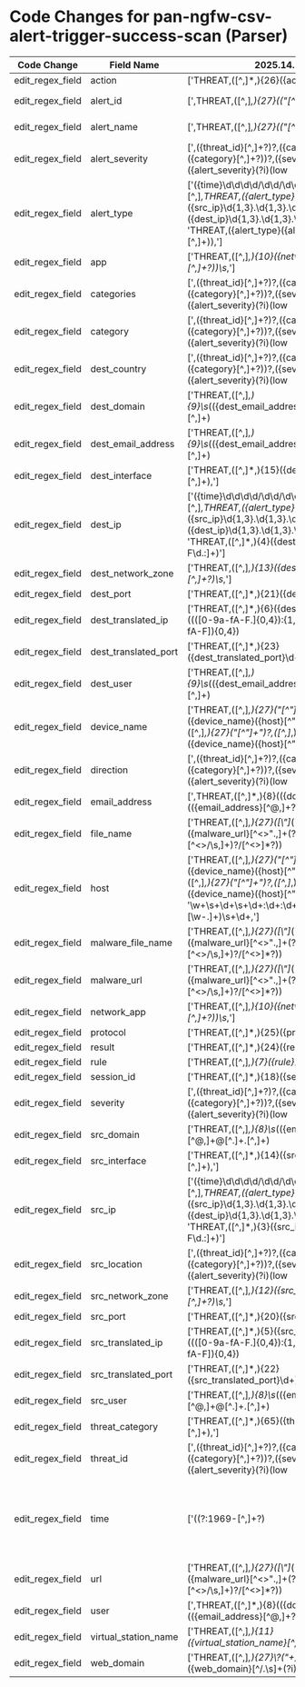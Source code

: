 # Code Changes for pan-ngfw-csv-alert-trigger-success-scan (Parser)

| Code Change | Field Name | 2025.14.1 | 2025.15.1 |
|-------------|------------|-----------|------------|
| edit_regex_field | action | ['THREAT,([^,]*,){26}({action}[^,]+?),'] | [',THREAT,([^,]*,){26}({action}[^,]+?),'] |
| edit_regex_field | alert_id | [',THREAT,([^,]*,){27}(("[^"]*")|[^,]*),([^,]*,){4}({alert_id}\d+)', 'THREAT,([^,]*,){28}(|({alert_name}[^\(,]+(\(\w+\))?))\s*\(({alert_id}\d+)?'] | [',THREAT,([^,]*,){27}(("[^"]*")|[^,]*),([^,]*,){4}({alert_id}\d+)', ',THREAT,([^,]*,){28}(|({alert_name}[^\(,]+(\(\w+\))?))\s*\(({alert_id}\d+)?'] |
| edit_regex_field | alert_name | [',THREAT,([^,]*,){27}(("[^"]*")|[^,]*),({alert_name}[^,]+),', 'THREAT,([^,]*,){28}(|({alert_name}[^\(,]+(\(\w+\))?))\s*\(({alert_id}\d+)?', 'THREAT,({alert_type}({alert_name}[^,]+)),'] | [',THREAT,([^,]*,){27}(("[^"]*")|[^,]*),({alert_name}[^,]+),', ',THREAT,([^,]*,){28}(|({alert_name}[^\(,]+(\(\w+\))?))\s*\(({alert_id}\d+)?', ',THREAT,({alert_type}({alert_name}[^,]+)),'] |
| edit_regex_field | alert_severity | [',({threat_id}[^,]+?)?,({categories}({category}[^,]+?))?,({severity}({alert_severity}(?i)(low|medium|high|critical|informational))),({direction}[^,]+?)?,([^,]*,){2}({src_location}[^,]+?)?,({dest_country}[^,]+?)?,'] | [',({threat_id}[^,]+?)?,({categories}({category}[^,]+?))?,({severity}({alert_severity}(?i)(low|medium|high|critical|informational))),({direction}[^,]+?)?,([^,]*,){2}({src_location}[^,]+?)?,({dest_country}[^,]+?)?,(([^,]*,){35}"+\s*({=categories}({=category}[^,\n"]+)\s*[^"]*)"+,)?'] |
| edit_regex_field | alert_type | ['({time}\d\d\d\d\/\d\d\/\d\d \d\d:\d\d:\d\d),[^,]*,THREAT,({alert_type}[^,]+),([^,]*,){2}({src_ip}\d{1,3}\.\d{1,3}\.\d{1,3}\.\d{1,3}),({dest_ip}\d{1,3}\.\d{1,3}\.\d{1,3}\.\d{1,3}),', 'THREAT,({alert_type}({alert_name}[^,]+)),'] | ['({time}\d\d\d\d\/\d\d\/\d\d \d\d:\d\d:\d\d),[^,]*,THREAT,({alert_type}[^,]+),([^,]*,){2}({src_ip}\d{1,3}\.\d{1,3}\.\d{1,3}\.\d{1,3}),({dest_ip}\d{1,3}\.\d{1,3}\.\d{1,3}\.\d{1,3}),', ',THREAT,({alert_type}({alert_name}[^,]+)),'] |
| edit_regex_field | app | ['THREAT,([^,]*,){10}({network_app}({app}[^,]+?))\s*,'] | [',THREAT,([^,]*,){10}({network_app}({app}[^,]+?))\s*,'] |
| edit_regex_field | categories | [',({threat_id}[^,]+?)?,({categories}({category}[^,]+?))?,({severity}({alert_severity}(?i)(low|medium|high|critical|informational))),({direction}[^,]+?)?,([^,]*,){2}({src_location}[^,]+?)?,({dest_country}[^,]+?)?,'] | [',({threat_id}[^,]+?)?,({categories}({category}[^,]+?))?,({severity}({alert_severity}(?i)(low|medium|high|critical|informational))),({direction}[^,]+?)?,([^,]*,){2}({src_location}[^,]+?)?,({dest_country}[^,]+?)?,(([^,]*,){35}"+\s*({=categories}({=category}[^,\n"]+)\s*[^"]*)"+,)?'] |
| edit_regex_field | category | [',({threat_id}[^,]+?)?,({categories}({category}[^,]+?))?,({severity}({alert_severity}(?i)(low|medium|high|critical|informational))),({direction}[^,]+?)?,([^,]*,){2}({src_location}[^,]+?)?,({dest_country}[^,]+?)?,'] | [',({threat_id}[^,]+?)?,({categories}({category}[^,]+?))?,({severity}({alert_severity}(?i)(low|medium|high|critical|informational))),({direction}[^,]+?)?,([^,]*,){2}({src_location}[^,]+?)?,({dest_country}[^,]+?)?,(([^,]*,){35}"+\s*({=categories}({=category}[^,\n"]+)\s*[^"]*)"+,)?'] |
| edit_regex_field | dest_country | [',({threat_id}[^,]+?)?,({categories}({category}[^,]+?))?,({severity}({alert_severity}(?i)(low|medium|high|critical|informational))),({direction}[^,]+?)?,([^,]*,){2}({src_location}[^,]+?)?,({dest_country}[^,]+?)?,'] | [',({threat_id}[^,]+?)?,({categories}({category}[^,]+?))?,({severity}({alert_severity}(?i)(low|medium|high|critical|informational))),({direction}[^,]+?)?,([^,]*,){2}({src_location}[^,]+?)?,({dest_country}[^,]+?)?,(([^,]*,){35}"+\s*({=categories}({=category}[^,\n"]+)\s*[^"]*)"+,)?'] |
| edit_regex_field | dest_domain | ['THREAT,([^,]*,){9}\s*(({dest_email_address}[^@,]+@[^\.]+\.[^,]+)|(?:({dest_domain}[^\s,\\]+)\\*)?({dest_user}[^\s,]+)),'] | [',THREAT,([^,]*,){9}\s*(({dest_email_address}[^@,]+@[^\.]+\.[^,]+)|(?:({dest_domain}[^\s,\\]+)\\*)?({dest_user}[^\s,]+)),'] |
| edit_regex_field | dest_email_address | ['THREAT,([^,]*,){9}\s*(({dest_email_address}[^@,]+@[^\.]+\.[^,]+)|(?:({dest_domain}[^\s,\\]+)\\*)?({dest_user}[^\s,]+)),'] | [',THREAT,([^,]*,){9}\s*(({dest_email_address}[^@,]+@[^\.]+\.[^,]+)|(?:({dest_domain}[^\s,\\]+)\\*)?({dest_user}[^\s,]+)),'] |
| edit_regex_field | dest_interface | ['THREAT,([^,]*,){15}({dest_interface}[^,]+),'] | [',THREAT,([^,]*,){15}({dest_interface}[^,]+),'] |
| edit_regex_field | dest_ip | ['({time}\d\d\d\d\/\d\d\/\d\d \d\d:\d\d:\d\d),[^,]*,THREAT,({alert_type}[^,]+),([^,]*,){2}({src_ip}\d{1,3}\.\d{1,3}\.\d{1,3}\.\d{1,3}),({dest_ip}\d{1,3}\.\d{1,3}\.\d{1,3}\.\d{1,3}),', 'THREAT,([^,]*,){4}({dest_ip}(?!::)[a-fA-F\d.:]+)'] | ['({time}\d\d\d\d\/\d\d\/\d\d \d\d:\d\d:\d\d),[^,]*,THREAT,({alert_type}[^,]+),([^,]*,){2}({src_ip}\d{1,3}\.\d{1,3}\.\d{1,3}\.\d{1,3}),({dest_ip}\d{1,3}\.\d{1,3}\.\d{1,3}\.\d{1,3}),', ',THREAT,([^,]*,){4}({dest_ip}(?!::)[a-fA-F\d.:]+)'] |
| edit_regex_field | dest_network_zone | ['THREAT,([^,]*,){13}({dest_network_zone}[^,]+?)\s*,'] | [',THREAT,([^,]*,){13}({dest_network_zone}[^,]+?)\s*,'] |
| edit_regex_field | dest_port | ['THREAT,([^,]*,){21}({dest_port}\d+),'] | [',THREAT,([^,]*,){21}({dest_port}\d+),'] |
| edit_regex_field | dest_translated_ip | ['THREAT,([^,]*,){6}({dest_translated_ip}((([0-9a-fA-F.]{0,4}):{1,2}){1,7}([0-9a-fA-F]){0,4})|(((25[0-5]|(2[0-4]|1\d|[0-9]|)\d)\.?\b){4}))'] | [',THREAT,([^,]*,){6}({dest_translated_ip}((([0-9a-fA-F.]{0,4}):{1,2}){1,7}([0-9a-fA-F]){0,4})|(((25[0-5]|(2[0-4]|1\d|[0-9]|)\d)\.?\b){4}))'] |
| edit_regex_field | dest_translated_port | ['THREAT,([^,]*,){23}({dest_translated_port}\d+)'] | [',THREAT,([^,]*,){23}({dest_translated_port}\d+)'] |
| edit_regex_field | dest_user | ['THREAT,([^,]*,){9}\s*(({dest_email_address}[^@,]+@[^\.]+\.[^,]+)|(?:({dest_domain}[^\s,\\]+)\\*)?({dest_user}[^\s,]+)),'] | [',THREAT,([^,]*,){9}\s*(({dest_email_address}[^@,]+@[^\.]+\.[^,]+)|(?:({dest_domain}[^\s,\\]+)\\*)?({dest_user}[^\s,]+)),'] |
| edit_regex_field | device_name | ['THREAT,([^,]*,){27}("[^"]+")?,([^,]*,){27}({device_name}({host}[^",]+))', 'THREAT,([^,]*,){27}("[^"]+")?,([^,]*,){27}({device_name}({host}[^",]+))'] | [',THREAT,([^,]*,){27}("[^"]+")?,([^,]*,){27}({device_name}({host}[^",]+))', ',THREAT,([^,]*,){27}("[^"]+")?,([^,]*,){27}({device_name}({host}[^",]+))'] |
| edit_regex_field | direction | [',({threat_id}[^,]+?)?,({categories}({category}[^,]+?))?,({severity}({alert_severity}(?i)(low|medium|high|critical|informational))),({direction}[^,]+?)?,([^,]*,){2}({src_location}[^,]+?)?,({dest_country}[^,]+?)?,'] | [',({threat_id}[^,]+?)?,({categories}({category}[^,]+?))?,({severity}({alert_severity}(?i)(low|medium|high|critical|informational))),({direction}[^,]+?)?,([^,]*,){2}({src_location}[^,]+?)?,({dest_country}[^,]+?)?,(([^,]*,){35}"+\s*({=categories}({=category}[^,\n"]+)\s*[^"]*)"+,)?'] |
| edit_regex_field | email_address | [',THREAT,([^,]*,){8}(({domain}[^\\,]+)\\+)?(({email_address}[^@,]+?@[^\.]+\.[^\\,]+)|({user}[\w\.\-\!\#\^\~]{1,40}\$?)|({full_name}[^,]+)),', ',THREAT,([^,]*,){9}(({domain}[^\\,]+)\\+)?(({email_address}[^@,]+?@[^\.]+\.[^\\,]+)|({user}[\w\.\-\!\#\^\~]{1,40}\$?)|({full_name}[^,]+)),', 'THREAT,([^,]*,){8}\s*(({email_address}[^@,]+@[^\.]+\.[^,]+)|(?:({src_domain}[^\s,\\]+)\\*)?({src_user}({user}[\w\.\-\!\#\^\~]{1,40}\$?))),'] | [',THREAT,([^,]*,){8}(({domain}[^\\,]+)\\+)?(({email_address}[^@,]+?@[^\.]+\.[^\\,]+)|({user}[\w\.\-\!\#\^\~]{1,40}\$?)|({full_name}[^,]+)),', ',THREAT,([^,]*,){8}\s*(({email_address}[^@,]+@[^\.]+\.[^,]+)|(?:({src_domain}[^\s,\\]+)\\*)?({src_user}({user}[\w\.\-\!\#\^\~]{1,40}\$?))),', ',THREAT,([^,]*,){9}(({domain}[^\\,]+)\\+)?(({email_address}[^@,]+?@[^\.]+\.[^\\,]+)|({user}[\w\.\-\!\#\^\~]{1,40}\$?)|({full_name}[^,]+)),'] |
| edit_regex_field | file_name | ['THREAT,([^,]*,){27}([\\"]*(({url}({malware_url}[^<>".,]+(?:\.[^<>\/\s,]+)?\/[^<>]*?))|({file_name}({malware_file_name}[^<>,]+?)|[^,]*?)[\\\/]*"+,))'] | [',THREAT,([^,]*,){27}([\\"]*(({url}({malware_url}[^<>".,]+(?:\.[^<>\/\s,]+)?\/[^<>]*?))|({file_name}({malware_file_name}[^<>,]+?)|[^,]*?)[\\\/]*"+,))'] |
| edit_regex_field | host | ['THREAT,([^,]*,){27}("[^"]+")?,([^,]*,){27}({device_name}({host}[^",]+))', 'THREAT,([^,]*,){27}("[^"]+")?,([^,]*,){27}({device_name}({host}[^",]+))', '\w+\s+\d+\s+\d+:\d+:\d+\s+({host}[\w\-.]+)\s+\d+,'] | [',THREAT,([^,]*,){27}("[^"]+")?,([^,]*,){27}({device_name}({host}[^",]+))', ',THREAT,([^,]*,){27}("[^"]+")?,([^,]*,){27}({device_name}({host}[^",]+))', '\w+\s+\d+\s+\d+:\d+:\d+\s+({host}[\w\-.]+)\s+\d+,'] |
| edit_regex_field | malware_file_name | ['THREAT,([^,]*,){27}([\\"]*(({url}({malware_url}[^<>".,]+(?:\.[^<>\/\s,]+)?\/[^<>]*?))|({file_name}({malware_file_name}[^<>,]+?)|[^,]*?)[\\\/]*"+,))'] | [',THREAT,([^,]*,){27}([\\"]*(({url}({malware_url}[^<>".,]+(?:\.[^<>\/\s,]+)?\/[^<>]*?))|({file_name}({malware_file_name}[^<>,]+?)|[^,]*?)[\\\/]*"+,))'] |
| edit_regex_field | malware_url | ['THREAT,([^,]*,){27}([\\"]*(({url}({malware_url}[^<>".,]+(?:\.[^<>\/\s,]+)?\/[^<>]*?))|({file_name}({malware_file_name}[^<>,]+?)|[^,]*?)[\\\/]*"+,))'] | [',THREAT,([^,]*,){27}([\\"]*(({url}({malware_url}[^<>".,]+(?:\.[^<>\/\s,]+)?\/[^<>]*?))|({file_name}({malware_file_name}[^<>,]+?)|[^,]*?)[\\\/]*"+,))'] |
| edit_regex_field | network_app | ['THREAT,([^,]*,){10}({network_app}({app}[^,]+?))\s*,'] | [',THREAT,([^,]*,){10}({network_app}({app}[^,]+?))\s*,'] |
| edit_regex_field | protocol | ['THREAT,([^,]*,){25}({protocol}[^,]+?),'] | [',THREAT,([^,]*,){25}({protocol}[^,]+?),'] |
| edit_regex_field | result | ['THREAT,([^,]*,){24}({result}[^,]+?),'] | [',THREAT,([^,]*,){24}({result}[^,]+?),'] |
| edit_regex_field | rule | ['THREAT,([^,]*,){7}({rule}[^,]+?)\s*,'] | [',THREAT,([^,]*,){7}({rule}[^,]+?)\s*,'] |
| edit_regex_field | session_id | ['THREAT,([^,]*,){18}({session_id}\d+),'] | [',THREAT,([^,]*,){18}({session_id}\d+),'] |
| edit_regex_field | severity | [',({threat_id}[^,]+?)?,({categories}({category}[^,]+?))?,({severity}({alert_severity}(?i)(low|medium|high|critical|informational))),({direction}[^,]+?)?,([^,]*,){2}({src_location}[^,]+?)?,({dest_country}[^,]+?)?,'] | [',({threat_id}[^,]+?)?,({categories}({category}[^,]+?))?,({severity}({alert_severity}(?i)(low|medium|high|critical|informational))),({direction}[^,]+?)?,([^,]*,){2}({src_location}[^,]+?)?,({dest_country}[^,]+?)?,(([^,]*,){35}"+\s*({=categories}({=category}[^,\n"]+)\s*[^"]*)"+,)?'] |
| edit_regex_field | src_domain | ['THREAT,([^,]*,){8}\s*(({email_address}[^@,]+@[^\.]+\.[^,]+)|(?:({src_domain}[^\s,\\]+)\\*)?({src_user}({user}[\w\.\-\!\#\^\~]{1,40}\$?))),'] | [',THREAT,([^,]*,){8}\s*(({email_address}[^@,]+@[^\.]+\.[^,]+)|(?:({src_domain}[^\s,\\]+)\\*)?({src_user}({user}[\w\.\-\!\#\^\~]{1,40}\$?))),'] |
| edit_regex_field | src_interface | ['THREAT,([^,]*,){14}({src_interface}[^,]+),'] | [',THREAT,([^,]*,){14}({src_interface}[^,]+),'] |
| edit_regex_field | src_ip | ['({time}\d\d\d\d\/\d\d\/\d\d \d\d:\d\d:\d\d),[^,]*,THREAT,({alert_type}[^,]+),([^,]*,){2}({src_ip}\d{1,3}\.\d{1,3}\.\d{1,3}\.\d{1,3}),({dest_ip}\d{1,3}\.\d{1,3}\.\d{1,3}\.\d{1,3}),', 'THREAT,([^,]*,){3}({src_ip}(?!::)[a-fA-F\d.:]+)'] | ['({time}\d\d\d\d\/\d\d\/\d\d \d\d:\d\d:\d\d),[^,]*,THREAT,({alert_type}[^,]+),([^,]*,){2}({src_ip}\d{1,3}\.\d{1,3}\.\d{1,3}\.\d{1,3}),({dest_ip}\d{1,3}\.\d{1,3}\.\d{1,3}\.\d{1,3}),', ',THREAT,([^,]*,){3}({src_ip}(?!::)[a-fA-F\d.:]+)'] |
| edit_regex_field | src_location | [',({threat_id}[^,]+?)?,({categories}({category}[^,]+?))?,({severity}({alert_severity}(?i)(low|medium|high|critical|informational))),({direction}[^,]+?)?,([^,]*,){2}({src_location}[^,]+?)?,({dest_country}[^,]+?)?,'] | [',({threat_id}[^,]+?)?,({categories}({category}[^,]+?))?,({severity}({alert_severity}(?i)(low|medium|high|critical|informational))),({direction}[^,]+?)?,([^,]*,){2}({src_location}[^,]+?)?,({dest_country}[^,]+?)?,(([^,]*,){35}"+\s*({=categories}({=category}[^,\n"]+)\s*[^"]*)"+,)?'] |
| edit_regex_field | src_network_zone | ['THREAT,([^,]*,){12}({src_network_zone}[^,]+?)\s*,'] | [',THREAT,([^,]*,){12}({src_network_zone}[^,]+?)\s*,'] |
| edit_regex_field | src_port | ['THREAT,([^,]*,){20}({src_port}\d+),'] | [',THREAT,([^,]*,){20}({src_port}\d+),'] |
| edit_regex_field | src_translated_ip | ['THREAT,([^,]*,){5}({src_translated_ip}((([0-9a-fA-F.]{0,4}):{1,2}){1,7}([0-9a-fA-F]){0,4})|(((25[0-5]|(2[0-4]|1\d|[0-9]|)\d)\.?\b){4}))'] | [',THREAT,([^,]*,){5}({src_translated_ip}((([0-9a-fA-F.]{0,4}):{1,2}){1,7}([0-9a-fA-F]){0,4})|(((25[0-5]|(2[0-4]|1\d|[0-9]|)\d)\.?\b){4}))'] |
| edit_regex_field | src_translated_port | ['THREAT,([^,]*,){22}({src_translated_port}\d+)'] | [',THREAT,([^,]*,){22}({src_translated_port}\d+)'] |
| edit_regex_field | src_user | ['THREAT,([^,]*,){8}\s*(({email_address}[^@,]+@[^\.]+\.[^,]+)|(?:({src_domain}[^\s,\\]+)\\*)?({src_user}({user}[\w\.\-\!\#\^\~]{1,40}\$?))),'] | [',THREAT,([^,]*,){8}\s*(({email_address}[^@,]+@[^\.]+\.[^,]+)|(?:({src_domain}[^\s,\\]+)\\*)?({src_user}({user}[\w\.\-\!\#\^\~]{1,40}\$?))),'] |
| edit_regex_field | threat_category | ['THREAT,([^,]*,){65}({threat_category}[^,]+),'] | [',THREAT,([^,]*,){65}({threat_category}[^,]+),'] |
| edit_regex_field | threat_id | [',({threat_id}[^,]+?)?,({categories}({category}[^,]+?))?,({severity}({alert_severity}(?i)(low|medium|high|critical|informational))),({direction}[^,]+?)?,([^,]*,){2}({src_location}[^,]+?)?,({dest_country}[^,]+?)?,'] | [',({threat_id}[^,]+?)?,({categories}({category}[^,]+?))?,({severity}({alert_severity}(?i)(low|medium|high|critical|informational))),({direction}[^,]+?)?,([^,]*,){2}({src_location}[^,]+?)?,({dest_country}[^,]+?)?,(([^,]*,){35}"+\s*({=categories}({=category}[^,\n"]+)\s*[^"]*)"+,)?'] |
| edit_regex_field | time | ['((?:1969-[^,]+?)|({time}\d\d\d\d-\d\d-\d\dT\d\d:\d\d:\d\d\.\d+[\+-]\d+:\d+))', '({time}\d\d\d\d\/\d\d\/\d\d \d\d:\d\d:\d\d),[^,]*,THREAT,({alert_type}[^,]+),([^,]*,){2}({src_ip}\d{1,3}\.\d{1,3}\.\d{1,3}\.\d{1,3}),({dest_ip}\d{1,3}\.\d{1,3}\.\d{1,3}\.\d{1,3}),', 'THREAT,([^,]*,){2}({time}[^,]+),'] | ['((?:1969-[^,]+?)|({time}\d\d\d\d-\d\d-\d\dT\d\d:\d\d:\d\d\.\d+[\+-]\d+:\d+))', '({time}\d\d\d\d\/\d\d\/\d\d \d\d:\d\d:\d\d),[^,]*,THREAT,({alert_type}[^,]+),([^,]*,){2}({src_ip}\d{1,3}\.\d{1,3}\.\d{1,3}\.\d{1,3}),({dest_ip}\d{1,3}\.\d{1,3}\.\d{1,3}\.\d{1,3}),', ',THREAT,([^,]*,){2}({time}[^,]+),'] |
| edit_regex_field | url | ['THREAT,([^,]*,){27}([\\"]*(({url}({malware_url}[^<>".,]+(?:\.[^<>\/\s,]+)?\/[^<>]*?))|({file_name}({malware_file_name}[^<>,]+?)|[^,]*?)[\\\/]*"+,))'] | [',THREAT,([^,]*,){27}([\\"]*(({url}({malware_url}[^<>".,]+(?:\.[^<>\/\s,]+)?\/[^<>]*?))|({file_name}({malware_file_name}[^<>,]+?)|[^,]*?)[\\\/]*"+,))'] |
| edit_regex_field | user | [',THREAT,([^,]*,){8}(({domain}[^\\,]+)\\+)?(({email_address}[^@,]+?@[^\.]+\.[^\\,]+)|({user}[\w\.\-\!\#\^\~]{1,40}\$?)|({full_name}[^,]+)),', ',THREAT,([^,]*,){9}(({domain}[^\\,]+)\\+)?(({email_address}[^@,]+?@[^\.]+\.[^\\,]+)|({user}[\w\.\-\!\#\^\~]{1,40}\$?)|({full_name}[^,]+)),', 'THREAT,([^,]*,){8}\s*(({email_address}[^@,]+@[^\.]+\.[^,]+)|(?:({src_domain}[^\s,\\]+)\\*)?({src_user}({user}[\w\.\-\!\#\^\~]{1,40}\$?))),'] | [',THREAT,([^,]*,){8}(({domain}[^\\,]+)\\+)?(({email_address}[^@,]+?@[^\.]+\.[^\\,]+)|({user}[\w\.\-\!\#\^\~]{1,40}\$?)|({full_name}[^,]+)),', ',THREAT,([^,]*,){8}\s*(({email_address}[^@,]+@[^\.]+\.[^,]+)|(?:({src_domain}[^\s,\\]+)\\*)?({src_user}({user}[\w\.\-\!\#\^\~]{1,40}\$?))),', ',THREAT,([^,]*,){9}(({domain}[^\\,]+)\\+)?(({email_address}[^@,]+?@[^\.]+\.[^\\,]+)|({user}[\w\.\-\!\#\^\~]{1,40}\$?)|({full_name}[^,]+)),'] |
| edit_regex_field | virtual_station_name | ['THREAT,([^,]*,){11}({virtual_station_name}[^,]+?)\s*,'] | [',THREAT,([^,]*,){11}({virtual_station_name}[^,]+?)\s*,'] |
| edit_regex_field | web_domain | ['THREAT,([^,]*,){27}\\?("+)?.*?({web_domain}[^\/\.\s]+(?i)(\.(com|net|info|edu|org|gov|co|jp|ru|de|ir|it|in|fr|info|pl|nl|es|gr|cz|eu|tv|me|jp|ca|cn|uk|my|cc|id|us|nz|biz|club|io|gg|fi|au|st|tw|asia|sg|ie|li|za|ai|ms|mx))+)[\\\/\s:"]'] | [',THREAT,([^,]*,){27}\\?("+)?.*?({web_domain}[^\/\.\s]+(?i)(\.(com|net|info|edu|org|gov|co|jp|ru|de|ir|it|in|fr|info|pl|nl|es|gr|cz|eu|tv|me|jp|ca|cn|uk|my|cc|id|us|nz|biz|club|io|gg|fi|au|st|tw|asia|sg|ie|li|za|ai|ms|mx))+)[\\\/\s:"]'] |